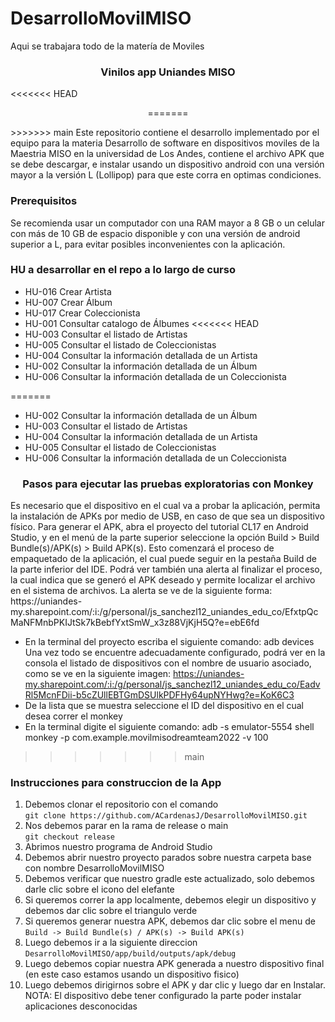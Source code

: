 # DesarrolloMovilMISO
Aqui se trabajara todo de la matería de Moviles



<div>
<h3 align="center">Vinilos app Uniandes MISO</h3>

<<<<<<< HEAD
  <p align="center">
=======
  <p align="rigth">
>>>>>>> main
    Este repositorio contiene el desarrollo implementado por el equipo para la materia Desarrollo de software en dispositivos moviles de la Maestria MISO en la universidad de Los Andes, contiene el archivo APK que se debe descargar, e instalar usando un dispositivo android con una versión mayor a la versión L (Lollipop) para que este corra en optimas condiciones.
</div>


### Prerequisitos

Se recomienda usar un computador con una RAM mayor a 8 GB o un celular con más de 10 GB de espacio disponible y con una versión de android superior a L, para evitar posibles inconvenientes con la aplicación.

### HU a desarrollar en el repo a lo largo de curso

- HU-016	Crear Artista
- HU-007	Crear Álbum
- HU-017	Crear Coleccionista
- HU-001	Consultar catalogo de Álbumes
<<<<<<< HEAD
- HU-003	Consultar el listado de Artistas
- HU-005	Consultar el listado de Coleccionistas
- HU-004	Consultar la información detallada de un Artista
- HU-002	Consultar la información detallada de un Álbum
- HU-006	Consultar la información detallada de un Coleccionista

=======
- HU-002	Consultar la información detallada de un Álbum
- HU-003	Consultar el listado de Artistas
- HU-004	Consultar la información detallada de un Artista
- HU-005	Consultar el listado de Coleccionistas
- HU-006	Consultar la información detallada de un Coleccionista

<div>
<h3 align="center">Pasos para ejecutar las pruebas exploratorias con Monkey</h3>

<p align="rigth">
  Es necesario que el dispositivo en el cual va a probar la aplicación, permita la instalación de APKs por medio de USB, en caso de que sea un dispositivo físico.
  Para generar el APK, abra el proyecto del tutorial CL17 en Android Studio, y en el menú de la parte superior seleccione la opción Build > Build Bundle(s)/APK(s) > Build APK(s). 
  Esto comenzará el proceso de empaquetado de la aplicación, el cual puede seguir en la pestaña Build de la parte inferior del IDE. Podrá ver también una alerta al finalizar el proceso, la cual indica que se generó el APK deseado y permite localizar el archivo en el sistema de archivos. 
  La alerta se ve de la siguiente forma:
  https://uniandes-my.sharepoint.com/:i:/g/personal/js_sanchezl12_uniandes_edu_co/EfxtpQcMaNFMnbPKIJtSk7kBebfYxtSmW_x3z88VjKjH5Q?e=ebE6fd

  - En la terminal del proyecto escriba el siguiente comando: adb devices <br>
  Una vez todo se encuentre adecuadamente configurado, podrá ver en la consola el listado de dispositivos con el nombre de usuario asociado, como se ve en la siguiente imagen:
  https://uniandes-my.sharepoint.com/:i:/g/personal/js_sanchezl12_uniandes_edu_co/EadvRl5McnFDii-b5cZUllEBTGmDSUlkPDFHy64upNYHwg?e=KoK6C3
  - De la lista que se muestra seleccione el ID del dispositivo en el cual desea correr el monkey
  - En la terminal digite el siguiente comando: adb -s emulator-5554 shell monkey -p com.example.movilmisodreamteam2022 -v 100
</div> 


>>>>>>> main
### Instrucciones para construccion de la App

1. Debemos clonar el repositorio con el comando  
``` git clone https://github.com/ACardenasJ/DesarrolloMovilMISO.git ```
2. Nos debemos parar en la rama de release o main  
``` git checkout release ```
3. Abrimos nuestro programa de Android Studio
4. Debemos abrir nuestro proyecto parados sobre nuestra carpeta base con nombre DesarrolloMovilMISO
5. Debemos verificar que nuestro gradle este actualizado, solo debemos darle clic sobre el icono del elefante
6. Si queremos correr la app localmente, debemos elegir un dispositivo y debemos dar clic sobre el triangulo verde
7. Si queremos generar nuestra APK, debemos dar clic sobre el menu de  
``` Build -> Build Bundle(s) / APK(s) -> Build APK(s) ```
8. Luego debemos ir a la siguiente direccion  
``` DesarrolloMovilMISO/app/build/outputs/apk/debug ```
9. Luego debemos copiar nuestra APK generada a nuestro dispositivo final (en este caso estamos usando un dispositivo fisico)
10. Luego debemos dirigirnos sobre el APK y dar clic y luego dar en Instalar.  
NOTA: El dispositivo debe tener configurado la parte poder instalar aplicaciones desconocidas
